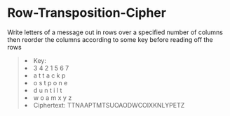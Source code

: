 # Row-Transposition-Cipher
Write letters of a message out in rows over a specified number of columns then reorder the columns according to some key before reading off the rows

><li>Key:
><li>3 4 2 1 5 6 7
><li>a t t a c k p
><li>o s t p o n e 
><li>d u n t i l t 
><li>w o a m x y z
><li>Ciphertext: TTNAAPTMTSUOAODWCOIXKNLYPETZ

